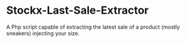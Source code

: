 # Stockx-Last-Sale-Extractor
A Php script capable of extracting the latest sale of a product (mostly sneakers) injecting your size.
